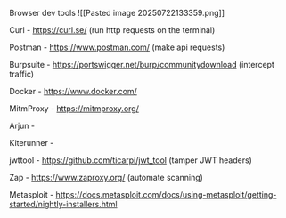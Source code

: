 Browser dev tools
![[Pasted image 20250722133359.png]]

Curl - https://curl.se/ (run http requests on the terminal)

Postman - https://www.postman.com/ (make api requests)

Burpsuite - https://portswigger.net/burp/communitydownload (intercept traffic)

Docker - https://www.docker.com/

MitmProxy - https://mitmproxy.org/

Arjun - 

Kiterunner - 

jwttool - https://github.com/ticarpi/jwt_tool (tamper JWT headers)

Zap - https://www.zaproxy.org/ (automate scanning)

Metasploit - https://docs.metasploit.com/docs/using-metasploit/getting-started/nightly-installers.html 
